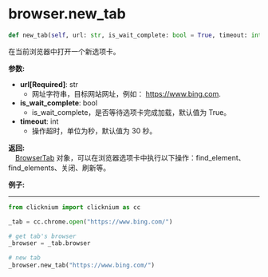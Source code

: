 
# browser.new_tab

```python
def new_tab(self, url: str, is_wait_complete: bool = True, timeout: int = 30) -> BrowserTab
```  

在当前浏览器中打开一个新选项卡。

**参数:**  
- **url[Required]**: str   
    -  网址字符串，目标网站网址，例如： <https://www.bing.com>.  
- **is_wait_complete**: bool  
    -  is_wait_complete，是否等待选项卡完成加载，默认值为 True。
- **timeout**: int  
    - 操作超时，单位为秒，默认值为 30 秒。

**返回:**  
    &emsp;[BrowserTab](./browsertab/browsertab.md) 对象，可以在浏览器选项卡中执行以下操作：find_element、find_elements、关闭、刷新等。

**例子:**
***
```python
from clicknium import clicknium as cc

_tab = cc.chrome.open("https://www.bing.com/")

# get tab's browser
_browser = _tab.browser

# new tab
_browser.new_tab("https://www.bing.com/")

```